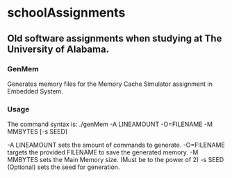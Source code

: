 # schoolAssignments

## Old software assignments when studying at The University of Alabama.

### GenMem

Generates memory files for the Memory Cache Simulator assignment in Embedded System.

### Usage

The command syntax is:
./genMem -A LINEAMOUNT -O=FILENAME -M MMBYTES [-s SEED]

-A LINEAMOUNT sets the amount of commands to generate.
-O=FILENAME targets the provided FILENAME to save the generated memory.
-M MMBYTES sets the Main Memory size. (Must be to the power of 2)
-s SEED (Optional) sets the seed for generation.
